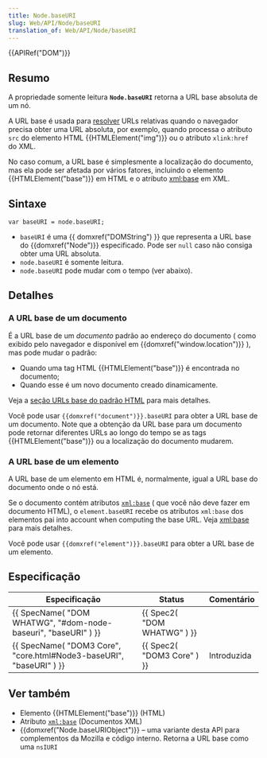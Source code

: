 ```yaml
---
title: Node.baseURI
slug: Web/API/Node/baseURI
translation_of: Web/API/Node/baseURI
---
```

{{APIRef("DOM")}}

## Resumo

A propriedade somente leitura **`Node.baseURI`** retorna a URL base absoluta de um nó.

A URL base é usada para [resolver](https://developers.whatwg.org/urls.html#resolving-urls) URLs relativas quando o navegador precisa obter uma URL absoluta, por exemplo, quando processa o atributo `src` do elemento HTML {{HTMLElement("img")}} ou o atributo `xlink:href` do XML.

No caso comum, a URL base é simplesmente a localização do documento, mas ela pode ser afetada por vários fatores, incluindo o elemento {{HTMLElement("base")}} em HTML e o atributo [xml:base](/pt-BR/docs/XML/xml:base) em XML.

## Sintaxe

```
var baseURI = node.baseURI;
```

- `baseURI` é uma {{ domxref("DOMString") }} que representa a URL base do {{domxref("Node")}} especificado. Pode ser `null` caso não consiga obter uma URL absoluta.
- `node.baseURI` é somente leitura.
- `node.baseURI` pode mudar com o tempo (ver abaixo).

## Detalhes

### A URL base de um documento

É a URL base de um _documento_ padrão ao endereço do documento ( como exibido pelo navegador e disponível em {{domxref("window.location")}} ), mas pode mudar o padrão:

- Quando uma tag HTML {{HTMLElement("base")}} é encontrada no documento;
- Quando esse é um novo documento creado dinamicamente.

Veja a [seção URLs base do padrão HTML](https://developers.whatwg.org/urls.html#base-urls) para mais detalhes.

Você pode usar `{{domxref("document")}}.baseURI` para obter a URL base de um documento. Note que a obtenção da URL base para um documento pode retornar diferentes URLs ao longo do tempo se as tags {{HTMLElement("base")}} ou a localização do documento mudarem.

### A URL base de um elemento

A URL base de um elemento em HTML é, normalmente, igual a URL base do documento onde o nó está.

Se o documento contém atributos [`xml:base`](/en-US/docs/XML/xml:base) ( que você não deve fazer em documento HTML), o `element.baseURI` recebe os atributos `xml:base` dos elementos pai into account when computing the base URL. Veja [xml:base](/pt-BR/docs/XML/xml:base) para mais detalhes.

Você pode usar `{{domxref("element")}}.baseURI` para obter a URL base de um elemento.

## Especificação

| Especificação                                                                            | Status                               | Comentário  |
| ---------------------------------------------------------------------------------------- | ------------------------------------ | ----------- |
| {{ SpecName( "DOM WHATWG", "#dom-node-baseuri", "baseURI" ) }}     | {{ Spec2( "DOM WHATWG" ) }} |             |
| {{ SpecName( "DOM3 Core", "core.html#Node3-baseURI", "baseURI" ) }} | {{ Spec2( "DOM3 Core" ) }} | Introduzida |

## Ver também

- Elemento {{HTMLElement("base")}} (HTML)
- Atributo [`xml:base`](/pt-BR/docs/XML/xml:base) (Documentos XML)
- {{domxref("Node.baseURIObject")}} – uma variante desta API para complementos da Mozilla e código interno. Retorna a URL base como uma `nsIURI`
